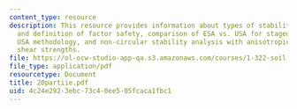 ```yaml
---
content_type: resource
description: This resource provides information about types of stability analysis
  and definition of factor safety, comparison of ESA vs. USA for staged construction,
  USA methodology, and non-circular stability analysis with anisotropic undrained
  shear strengths.
file: https://ol-ocw-studio-app-qa.s3.amazonaws.com/courses/1-322-soil-behavior-spring-2005/4c24e2923ebc73c40ee505fcaca1fbc1_20partiie.pdf
file_type: application/pdf
resourcetype: Document
title: 20partiie.pdf
uid: 4c24e292-3ebc-73c4-0ee5-05fcaca1fbc1
---
```

